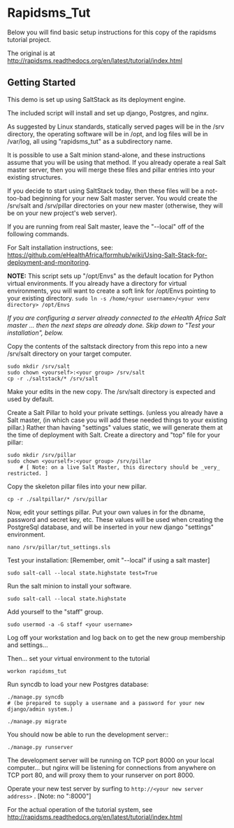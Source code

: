 
Rapidsms_Tut
========================

Below you will find basic setup instructions for this copy of the rapidsms tutorial project.

The original is at http://rapidsms.readthedocs.org/en/latest/tutorial/index.html

Getting Started
---------------

This demo is set up using SaltStack as its deployment engine.

The included script will install and set up django, Postgres, and nginx.

As suggested by Linux standards, statically served pages will be in the /srv directory, 
the operating software will be in /opt, and log files will be in /var/log, all using "rapidsms_tut"
as a subdirectory name.

It is possible to use a Salt minion stand-alone, and these instructions assume that you
will be using that method.  If you already operate a real Salt master server, then
you will merge these files and pillar entries into your existing structures.

If you decide to start using SaltStack today, then these files will be a not-too-bad beginning
for your new Salt master server. You would create the /srv/salt and /srv/pillar directories 
on your new master (otherwise, they will be on your new project's web server).

If you are running from real Salt master, leave the "--local" off of the following commands.

For Salt installation instructions, see:
https://github.com/eHealthAfrica/formhub/wiki/Using-Salt-Stack-for-deployment-and-monitoring.

__NOTE:__ This script sets up "/opt/Envs" as the default location for Python virtual environments.
If you already have a directory for virtual environments, you will want to create a soft link
for /opt/Envs pointing to your existing directory.
`sudo ln -s /home/<your username>/<your venv directory> /opt/Envs`

*If you are configuring a server already connected to the eHealth Africa Salt master ... 
then the next steps are already done. Skip down to "Test your installation", below.*

Copy the contents of the saltstack directory from this repo into a new /srv/salt directory
 on your target computer.

    sudo mkdir /srv/salt
    sudo chown <yourself>:<your group> /srv/salt
    cp -r ./saltstack/* /srv/salt

Make your edits in the new copy. The /srv/salt directory is expected and used by default.

Create a Salt Pillar to hold your private settings. 
  (unless you already have a Salt master,
  (in which case you will add these needed things to your existing pillar.)
Rather than having "settings" values static, we will generate them at the time of deployment with Salt.
Create a directory and "top" file for your pillar:

    sudo mkdir /srv/pillar
    sudo chown <yourself>:<your group> /srv/pillar
        # [ Note: on a live Salt Master, this directory should be _very_ restricted. ]
  
Copy the skeleton pillar files into your new pillar.

    cp -r ./saltpillar/* /srv/pillar
    
Now, edit your settings pillar. Put your own values in for the dbname, password and secret key, etc. 
These values will be used when creating the PostgreSql database, and will be inserted in your new
django "settings" environment.

    nano /srv/pillar/tut_settings.sls


Test your installation:  [Remember, omit "--local" if using a salt master]

    sudo salt-call --local state.highstate test=True
    
Run the salt minion to install your software.

    sudo salt-call --local state.highstate

Add yourself to the "staff" group.

    sudo usermod -a -G staff <your username>

Log off your workstation and log back on to get the new group membership and settings...

Then... set your virtual environment to the tutorial

    workon rapidsms_tut

Run syncdb to load your new Postgres database:

    ./manage.py syncdb
    # (be prepared to supply a username and a password for your new django/admin system.)

    ./manage.py migrate

You should now be able to run the development server::

    ./manage.py runserver

The development server will be running on TCP port 8000 on your local computer...
but nginx will be listening for connections from anywhere on TCP port 80,
 and will proxy them to your runserver on port 8000.

Operate your new test server by surfing to `http://<your new server address>` . [Note: no ":8000"]

For the actual operation of the tutorial system, see
http://rapidsms.readthedocs.org/en/latest/tutorial/index.html
